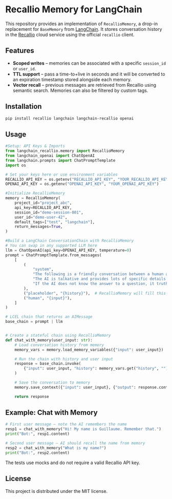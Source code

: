 # Recallio Memory for LangChain

This repository provides an implementation of `RecallioMemory`, a drop-in replacement for `BaseMemory` from [LangChain](https://python.langchain.com/). It stores conversation history in the [Recallio](https://app.recallio.ai) cloud service using the official `recallio` client.

## Features

- **Scoped writes** – memories can be associated with a specific `session_id` or `user_id`.
- **TTL support** – pass a time-to+live in seconds and it will be converted to an expiration timestamp stored alongside each memory.
- **Vector recall** – previous messages are retrieved from Recallio using semantic search. Memories can also be filtered by custom tags.

## Installation

```bash
pip install recallio langchain langchain-recallio openai
```

## Usage

```python
#Setup: API Keys & Imports
from langchain_recallio.memory import RecallioMemory
from langchain_openai import ChatOpenAI
from langchain.prompts import ChatPromptTemplate
import os

# Set your keys here or use environment variables
RECALLIO_API_KEY = os.getenv("RECALLIO_API_KEY", "YOUR_RECALLIO_API_KEY")
OPENAI_API_KEY = os.getenv("OPENAI_API_KEY", "YOUR_OPENAI_API_KEY")

#Initialize RecallioMemory
memory = RecallioMemory(
    project_id="project_abc",
    api_key=RECALLIO_API_KEY,
    session_id="demo-session-001",
    user_id="demo-user-42",
    default_tags=["test", "langchain"],
    return_messages=True,
)

#Build a LangChain ConversationChain with RecallioMemory
# You can swap in any supported LLM here
llm = ChatOpenAI(api_key=OPENAI_API_KEY, temperature=0)
prompt = ChatPromptTemplate.from_messages(
    [
        (
            "system",
            "The following is a friendly conversation between a human and an AI. "
            "The AI is talkative and provides lots of specific details from its context. "
            "If the AI does not know the answer to a question, it truthfully says it does not know.",
        ),
        ("placeholder", "{history}"),  # RecallioMemory will fill this slot
        ("human", "{input}"),
    ]
)

# LCEL chain that returns an AIMessage
base_chain = prompt | llm


# Create a stateful chain using RecallioMemory
def chat_with_memory(user_input: str):
    # Load conversation history from memory
    memory_vars = memory.load_memory_variables({"input": user_input})

    # Run the chain with history and user input
    response = base_chain.invoke(
        {"input": user_input, "history": memory_vars.get("history", "")}
    )

    # Save the conversation to memory
    memory.save_context({"input": user_input}, {"output": response.content})

    return response
```

## Example: Chat with Memory

```python
# First user message – note the AI remembers the name
resp1 = chat_with_memory("Hi! My name is Guillaume. Remember that.")
print("Bot:", resp1.content)

# Second user message – AI should recall the name from memory
resp2 = chat_with_memory("What is my name?")
print("Bot:", resp2.content)
```

The tests use mocks and do not require a valid Recallio API key.

## License

This project is distributed under the MIT license.
